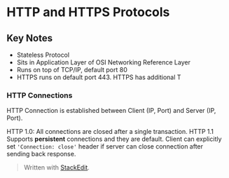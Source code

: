 
# HTTP and HTTPS Protocols

## Key Notes

 - Stateless Protocol
 - Sits in Application Layer of OSI Networking Reference Layer
 - Runs on top of TCP/IP, default port 80
 - HTTPS runs on default port 443. HTTPS has additional T

### HTTP Connections
HTTP Connection is established between Client (IP, Port) and Server (IP, Port).

HTTP 1.0: All connections are closed after a single transaction. 
HTTP 1.1 Supports **persistent** connections and they are default. Client can explicitly set `'Connection: close'` header if server can close connection after sending back response.



> Written with [StackEdit](https://stackedit.io/).
<!--stackedit_data:
eyJoaXN0b3J5IjpbLTYyNDg5NDg3Ml19
-->
